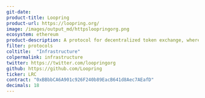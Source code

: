 ```yaml
---
git-date:
product-title: Loopring
product-url: https://loopring.org/
image: /images/output_md/httpsloopringorg.png
ecosystem: ethereum
product-description: A protocol for decentralized token exchange, where traders have complete and total control of their crypto-assets. [Intreview with Daniel Wang, founder of Loopring Foundation](/loopring-protocol).
filter: protocols
coltitle:  "Infrastructure"
colpermalink: infrastructure
twitter: https://twitter.com/loopringorg
github: https://github.com/Loopring
ticker: LRC
contract: "0xBBbbCA6A901c926F240b89EacB641d8Aec7AEafD"
decimals: 18
---
```

